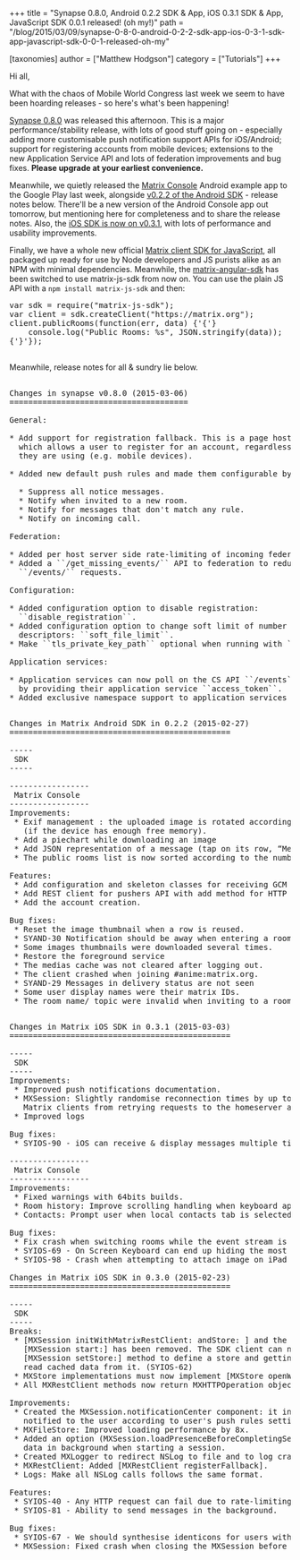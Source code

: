 +++
title = "Synapse 0.8.0, Android 0.2.2 SDK & App, iOS 0.3.1 SDK & App, JavaScript SDK 0.0.1 released! (oh my!)"
path = "/blog/2015/03/09/synapse-0-8-0-android-0-2-2-sdk-app-ios-0-3-1-sdk-app-javascript-sdk-0-0-1-released-oh-my"

[taxonomies]
author = ["Matthew Hodgson"]
category = ["Tutorials"]
+++

Hi all,

What with the chaos of Mobile World Congress last week we seem to have been hoarding releases - so here's what's been happening!

<a href="https://github.com/matrix-org/synapse">Synapse 0.8.0</a> was released this afternoon.  This is a major performance/stability release, with lots of good stuff going on - especially adding more customisable push notification support APIs for iOS/Android; support for registering accounts from mobile devices; extensions to the new Application Service API and lots of federation improvements and bug fixes.  <b>Please upgrade at your earliest convenience.</b>

Meanwhile, we quietly released the <a href="https://play.google.com/store/apps/details?id=org.matrix.androidsdk.alpha">Matrix Console</a> Android example app to the Google Play last week, alongside <a href="https://github.com/matrix-org/matrix-android-sdk">v0.2.2 of the Android SDK</a> - release notes below.  There'll be a new version of the Android Console app out tomorrow, but mentioning here for completeness and to share the release notes.  Also, the <a href="https://github.com/matrix-org/matrix-ios-sdk">iOS SDK is now on v0.3.1</a>, with lots of performance and usability improvements.

Finally, we have a whole new official <a href="https://github.com/matrix-org/matrix-js-sdk">Matrix client SDK for JavaScript</a>, all packaged up ready for use by Node developers and JS purists alike as an NPM with minimal dependencies.  Meanwhile, the <a href="https://github.com/matrix-org/matrix-angular-sdk">matrix-angular-sdk</a> has been switched to use matrix-js-sdk from now on.  You can use the plain JS API with a <code>npm install matrix-js-sdk</code> and then:

<pre>
var sdk = require("matrix-js-sdk");
var client = sdk.createClient("https://matrix.org");
client.publicRooms(function(err, data) {'{'}
    console.log("Public Rooms: %s", JSON.stringify(data));
{'}'});

</pre>

Meanwhile, release notes for all & sundry lie below.

<pre>

Changes in synapse v0.8.0 (2015-03-06)
======================================

General:

* Add support for registration fallback. This is a page hosted on the server
  which allows a user to register for an account, regardless of what client
  they are using (e.g. mobile devices).

* Added new default push rules and made them configurable by clients:

  * Suppress all notice messages.
  * Notify when invited to a new room.
  * Notify for messages that don't match any rule.
  * Notify on incoming call.

Federation:

* Added per host server side rate-limiting of incoming federation requests.
* Added a ``/get_missing_events/`` API to federation to reduce number of
  ``/events/`` requests.

Configuration:

* Added configuration option to disable registration:
  ``disable_registration``.
* Added configuration option to change soft limit of number of open file
  descriptors: ``soft_file_limit``.
* Make ``tls_private_key_path`` optional when running with ``no_tls``.

Application services:

* Application services can now poll on the CS API ``/events`` for their events,
  by providing their application service ``access_token``.
* Added exclusive namespace support to application services API.

</pre>

<pre>
Changes in Matrix Android SDK in 0.2.2 (2015-02-27)
===============================================

-----
 SDK
-----
  
-----------------
 Matrix Console
-----------------
Improvements:
 * Exif management : the uploaded image is rotated according to the exif metadata
   (if the device has enough free memory).
 * Add a piechart while downloading an image
 * Add JSON representation of a message (tap on its row, “Message details”
 * The public rooms list is now sorted according to the number of members.

Features:
 * Add configuration and skeleton classes for receiving GCM messages
 * Add REST client for pushers API with add method for HTTP pushers.
 * Add the account creation.

Bug fixes:
 * Reset the image thumbnail when a row is reused.
 * SYAND-30 Notification should be away when entering a room.
 * Some images thumbnails were downloaded several times.
 * Restore the foreground service
 * The medias cache was not cleared after logging out.
 * The client crashed when joining #anime:matrix.org.
 * SYAND-29 Messages in delivery status are not seen
 * Some user display names were their matrix IDs.
 * The room name/ topic were invalid when inviting to a room.

</pre>

<pre>
Changes in Matrix iOS SDK in 0.3.1 (2015-03-03)
===============================================

-----
 SDK
-----
Improvements:
 * Improved push notifications documentation.
 * MXSession: Slightly randomise reconnection times by up to 3s to prevent all
   Matrix clients from retrying requests to the homeserver at the same time.
 * Improved logs

Bug fixes:
 * SYIOS-90 - iOS can receive & display messages multiple times when on bad connections

-----------------
 Matrix Console
-----------------
Improvements:
 * Fixed warnings with 64bits builds.
 * Room history: Improve scrolling handling when keyboard appears.
 * Contacts: Prompt user when local contacts tab is selected if constact sync is disabled.

Bug fixes:
 * Fix crash when switching rooms while the event stream is resuming.
 * SYIOS-69 - On Screen Keyboard can end up hiding the most recent messages in a room.
 * SYIOS-98 - Crash when attempting to attach image on iPad

Changes in Matrix iOS SDK in 0.3.0 (2015-02-23)
===============================================

-----
 SDK
-----
Breaks:
 * [MXSession initWithMatrixRestClient: andStore: ] and the onStoreDataReady argument in
   [MXSession start:] has been removed. The SDK client can now use the asynchronous
   [MXSession setStore:] method to define a store and getting notified when the SDK can
   read cached data from it. (SYIOS-62)
 * MXStore implementations must now implement [MXStore openWithCredentials].
 * All MXRestClient methods now return MXHTTPOperation objects.

Improvements:
 * Created the MXSession.notificationCenter component: it indicates when an event must be
   notified to the user according to user's push rules settings.
 * MXFileStore: Improved loading performance by 8x.
 * Added an option (MXSession.loadPresenceBeforeCompletingSessionStart) to refresh presence
   data in background when starting a session.
 * Created MXLogger to redirect NSLog to file and to log crashes or uncaught exception.
 * MXRestClient: Added [MXRestClient registerFallback].
 * Logs: Make all NSLog calls follows the same format.

Features:
 * SYIOS-40 - Any HTTP request can fail due to rate-limiting on the server, and need to be retried.
 * SYIOS-81 - Ability to send messages in the background.

Bug fixes:
 * SYIOS-67 - We should synthesise identicons for users with no avatar.
 * MXSession: Fixed crash when closing the MXSession before the end of initial Sync.
</pre>
